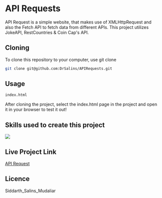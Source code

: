 # API Requests

API Request is a simple website, that makes use of XMLHttpRequest and also the Fetch API to fetch data from different APIs. This project utilizes JokeAPI, RestCountries & Coin Cap's API.

## Cloning

To clone this repository to your computer, use git clone

```bash
git clone git@github.com:DrSalins/APIRequests.git
```

## Usage

```bash
index.html
```
After cloning the project, select the index.html page in the project and open it in your browser to test it out!

## Skills used to create this project

<p align="left">
  <a href="https://skillicons.dev">
    <img src="https://skillicons.dev/icons?i=html,css,js,bootstrap" />
  </a>
</p>

## Live Project Link 

[API Request](https://drsalins.github.io/APIRequests/)
## Licence

Siddarth_Salins_Mudaliar

